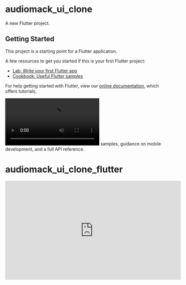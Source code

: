 # audiomack_ui_clone

A new Flutter project.

## Getting Started

This project is a starting point for a Flutter application.

A few resources to get you started if this is your first Flutter project:

- [Lab: Write your first Flutter app](https://flutter.dev/docs/get-started/codelab)
- [Cookbook: Useful Flutter samples](https://flutter.dev/docs/cookbook)

For help getting started with Flutter, view our
[online documentation](https://flutter.dev/docs), which offers tutorials,

![Testomg](https://github.com/EurikaProg201/flutter_audiomack_ui_clone/blob/main/audiomack_ui_clone_look.webm)
samples, guidance on mobile development, and a full API reference.
# audiomack_ui_clone_flutter


<div> <iframe id="video" width="560" height="315" src="https://github.com/EurikaProg201/flutter_audiomack_ui_clone/blob/main/audiomack_ui_clone_look.webm" frameborder="0" allow="autoplay; encrypted-media" allowfullscreen=""></iframe>
</div>